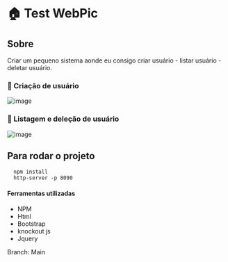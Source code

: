 # **🏠 Test WebPic**

## Sobre

Criar um pequeno sistema aonde eu consigo criar usuário - listar usuário - deletar usuário.

### 🎨 Criação de usuário
![image](https://github.com/CadisRaziel/Test-WebPic-FrontEnd/assets/70340981/07439a64-2a58-4c36-aa1b-6abd31e49b46)

### 🎨 Listagem e deleção de usuário
![image](https://github.com/CadisRaziel/Test-WebPic-FrontEnd/assets/70340981/730855eb-ab9b-4171-b379-bd281c85b7ae)

## Para rodar o projeto
```
  npm install
  http-server -p 8090
```
#### Ferramentas utilizadas
 - NPM
 - Html
 - Bootstrap
 - knockout js
 - Jquery


Branch: Main
